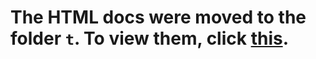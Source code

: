 # The HTML docs were moved to the folder `t`. To view them, click [this](https://kewurl.amoghthecool.repl.co/docs).
